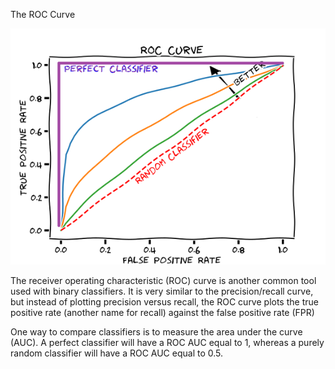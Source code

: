 The ROC Curve


![alt text](image.png)


The receiver operating characteristic (ROC) curve is another common tool
used with binary classifiers. It is very similar to the precision/recall curve,
but instead of plotting precision versus recall, the ROC curve plots the true
positive rate (another name for recall) against the false positive rate (FPR)

One way to compare classifiers is to measure the area under the curve
(AUC). A perfect classifier will have a ROC AUC equal to 1, whereas a
purely random classifier will have a ROC AUC equal to 0.5.
